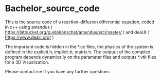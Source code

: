 # Bachelor_source_code
This is the source code of a reaction-diffusion differential equation, coded in c++ using amandus  ( https://bitbucket.org/guidokanschat/amandus/src/master/ ) and deal.II ( https://www.dealii.org/ )

The important code is hidden in the *.cc files, the physics of the system is defined in the explicit.h, implicit.h, matrix.h.
The outpuut of the compiled program depends dynamically on the parameter files and outputs *.vtk files for a 3D Visualization.

Please contact me if you have any further questions
